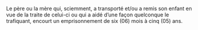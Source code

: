 Le père ou la mère qui, sciemment, a transporté et/ou a remis son enfant en vue de la traite de celui-ci ou qui a aidé d’une façon quelconque le trafiquant, encourt un emprisonnement de six (06) mois à cinq (05) ans.